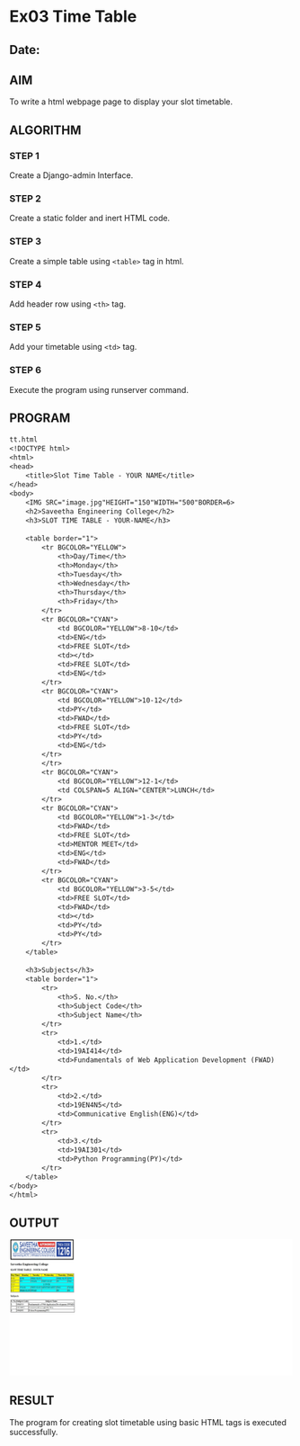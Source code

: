 # Ex03 Time Table
## Date:

## AIM
To write a html webpage page to display your slot timetable.

## ALGORITHM
### STEP 1
Create a Django-admin Interface.

### STEP 2
Create a static folder and inert HTML code.

### STEP 3
Create a simple table using ```<table>``` tag in html.

### STEP 4
Add header row using ```<th>``` tag.

### STEP 5
Add your timetable using ```<td>``` tag.

### STEP 6
Execute the program using runserver command.

## PROGRAM
```
tt.html
<!DOCTYPE html>
<html>
<head>
    <title>Slot Time Table - YOUR NAME</title>
</head>
<body>
    <IMG SRC="image.jpg"HEIGHT="150"WIDTH="500"BORDER=6>
    <h2>Saveetha Engineering College</h2>
    <h3>SLOT TIME TABLE - YOUR-NAME</h3>

    <table border="1">
        <tr BGCOLOR="YELLOW">
            <th>Day/Time</th>
            <th>Monday</th>
            <th>Tuesday</th>
            <th>Wednesday</th>
            <th>Thursday</th>
            <th>Friday</th>
        </tr>
        <tr BGCOLOR="CYAN">
            <td BGCOLOR="YELLOW">8-10</td>
            <td>ENG</td>
            <td>FREE SLOT</td>
            <td></td>
            <td>FREE SLOT</td>
            <td>ENG</td>
        </tr>
        <tr BGCOLOR="CYAN">
            <td BGCOLOR="YELLOW">10-12</td>
            <td>PY</td>
            <td>FWAD</td>
            <td>FREE SLOT</td>
            <td>PY</td>
            <td>ENG</td>
        </tr>
        </tr>
        <tr BGCOLOR="CYAN">
            <td BGCOLOR="YELLOW">12-1</td>
            <td COLSPAN=5 ALIGN="CENTER">LUNCH</td>
        </tr>
        <tr BGCOLOR="CYAN">
            <td BGCOLOR="YELLOW">1-3</td>
            <td>FWAD</td>
            <td>FREE SLOT</td>
            <td>MENTOR MEET</td>
            <td>ENG</td>
            <td>FWAD</td>
        </tr>
        <tr BGCOLOR="CYAN">
            <td BGCOLOR="YELLOW">3-5</td>
            <td>FREE SLOT</td>
            <td>FWAD</td>
            <td></td>
            <td>PY</td>
            <td>PY</td>
        </tr>
    </table>

    <h3>Subjects</h3>
    <table border="1">
        <tr>
            <th>S. No.</th>
            <th>Subject Code</th>
            <th>Subject Name</th>
        </tr>
        <tr>
            <td>1.</td>
            <td>19AI414</td>
            <td>Fundamentals of Web Application Development (FWAD)</td>
        </tr>
        <tr>
            <td>2.</td>
            <td>19EN4N5</td>
            <td>Communicative English(ENG)</td>
        </tr>
        <tr>
            <td>3.</td>
            <td>19AI301</td>
            <td>Python Programming(PY)</td>
        </tr>
    </table>
</body>
</html>
```


## OUTPUT

![alt text](image.png)

## RESULT
The program for creating slot timetable using basic HTML tags is executed successfully.
